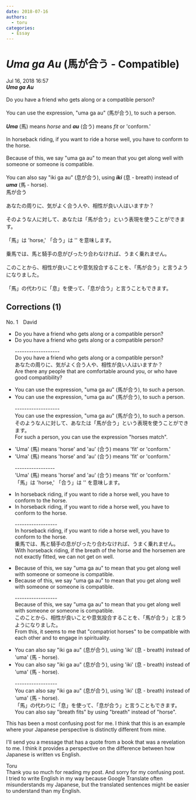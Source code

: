 ```yaml
---
date: 2018-07-16
authors:
  - toru
categories:
  - Essay
---
```


<h1 id="subject_show"><strong><em>Uma ga Au</strong></em> (馬が合う - Compatible)</h1>
<div class="date">Jul 16, 2018 16:57</div>
<div id="post"><div id="body_show_ori">
<strong><em>Uma ga Au</strong></em><br/><br/>Do you have a friend who gets along or a compatible person?<br/><br/>You can use the expression, "uma ga au" (馬が合う), to such a person.<br/><br/><strong><em>Uma</em></strong> (馬) means <em>horse</em> and <strong><em>au</em></strong> (合う) means <em>fit</em> or 'conform.'<br/><br/>In horseback riding, if you want to ride a horse well, you have to conform to the horse.<br/><br/>Because of this, we say "uma ga au" to mean that you get along well with someone or someone is compatible.<br/><br/>You can also say "iki ga au" (息が合う), using <strong><em>iki</em></strong> (息 - breath) instead of <strong><em>uma</em></strong> (馬 - horse).
</div></div>

<!-- more -->

<div id="post_ja"><div id="body_show_mo">
馬が合う<br/><br/>あなたの周りに、気がよく合う人や、相性が良い人はいますか？<br/><br/>そのような人に対して、あなたは「馬が合う」という表現を使うことができます。<br/><br/>「馬」は 'horse,' 「合う」は '' を意味します。<br/><br/>乗馬では、馬と騎手の息がぴったり合わなければ、うまく乗れません。<br/><br/>このことから、相性が良いことや意気投合することを、「馬が合う」と言うようになりました。<br/><br/>「馬」の代わりに「息」を使って、「息が合う」と言うこともできます。
</div></div>

## Corrections (1)
<div id="block"><div class="first_name"> No. 1　<span class="just_name">David</span></div><div id="block2">
<ul class="correction_field">
<li class="incorrect">Do you have a friend who gets along or a compatible person?</li>
<li class="corrected correct">
Do you have a friend who gets along or a compatible person?
<p class="correction_comment">-------------------<br/>Do you have a friend who gets along or a compatible person?<br/>あなたの周りに、気がよく合う人や、相性が良い人はいますか？<br/>Are there any people that are comfortable around you, or who have good compatibility?</p>
</li>
</ul>
<ul class="correction_field">
<li class="incorrect">You can use the expression, "uma ga au" (馬が合う), to such a person.</li>
<li class="corrected correct">
You can use the expression, "uma ga au" (馬が合う), to such a person.
<p class="correction_comment">-------------------<br/>You can use the expression, "uma ga au" (馬が合う), to such a person.<br/>そのような人に対して、あなたは「馬が合う」という表現を使うことができます。<br/>For such a person, you can use the expression "horses match".</p>
</li>
</ul>
<ul class="correction_field">
<li class="incorrect">'Uma' (馬) means 'horse' and 'au' (合う) means 'fit' or 'conform.'</li>
<li class="corrected correct">
'Uma' (馬) means 'horse' and 'au' (合う) means 'fit' or 'conform.'
<p class="correction_comment">-----------------<br/>'Uma' (馬) means 'horse' and 'au' (合う) means 'fit' or 'conform.'<br/>「馬」は 'horse,' 「合う」は '' を意味します。</p>
</li>
</ul>
<ul class="correction_field">
<li class="incorrect">In horseback riding, if you want to ride a horse well, you have to conform to the horse.</li>
<li class="corrected correct">
In horseback riding, if you want to ride a horse well, you have to conform to the horse.
<p class="correction_comment">------------------<br/>In horseback riding, if you want to ride a horse well, you have to conform to the horse.<br/>乗馬では、馬と騎手の息がぴったり合わなければ、うまく乗れません。<br/>With horseback riding, if the breath of the horse and the horsemen are not exactly fitted, we can not get on well.</p>
</li>
</ul>
<ul class="correction_field">
<li class="incorrect">Because of this, we say "uma ga au" to mean that you get along well with someone or someone is compatible.</li>
<li class="corrected correct">
Because of this, we say "uma ga au" to mean that you get along well with someone or someone is compatible.
<p class="correction_comment">------------------<br/>Because of this, we say "uma ga au" to mean that you get along well with someone or someone is compatible.<br/>このことから、相性が良いことや意気投合することを、「馬が合う」と言うようになりました。<br/>From this, it seems to me that "compatriot horses" to be compatible with each other and to engage in spirituality.</p>
</li>
</ul>
<ul class="correction_field">
<li class="incorrect">You can also say "iki ga au" (息が合う), using 'iki' (息 - breath) instead of 'uma' (馬 - horse).</li>
<li class="corrected correct">
You can also say "iki ga au" (息が合う), using 'iki' (息 - breath) instead of 'uma' (馬 - horse).
<p class="correction_comment">------------------<br/>You can also say "iki ga au" (息が合う), using 'iki' (息 - breath) instead of 'uma' (馬 - horse).<br/>「馬」の代わりに「息」を使って、「息が合う」と言うこともできます。<br/>You can also say "breath fits" by using "breath" instead of "horse".</p>
</li>
</ul>
<p class="comment_small">
 This has been a most confusing post for me. I think that this is an example where your Japanese perspective is distinctly different from mine.
 <br/>
 <br/>
 I'll send you a message that has a quote from a book  that was a revelation to me. I think it provides a perspective on the difference between how Japanese is written vs English.
</p>

</div><div class="name"><span class="just_name">Toru</span><br>
Thank you so much for reading my post. And sorry for my confusing post.<br/>I tried to write English in my way because Google Translate often misunderstands my Japanese, but the translated sentences might be easier to understand than my English.
</div>
</div>
